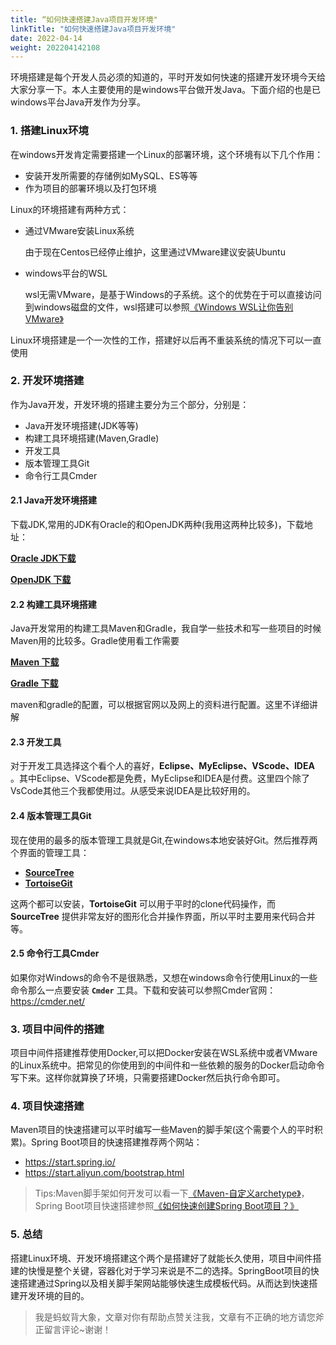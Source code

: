 ```yaml
---
title: “如何快速搭建Java项目开发环境"
linkTitle: "如何快速搭建Java项目开发环境"
date: 2022-04-14
weight: 202204142108
---
```


环境搭建是每个开发人员必须的知道的，平时开发如何快速的搭建开发环境今天给大家分享一下。本人主要使用的是windows平台做开发Java。下面介绍的也是已windows平台Java开发作为分享。

### 1. 搭建Linux环境

在windows开发肯定需要搭建一个Linux的部署环境，这个环境有以下几个作用：

- 安装开发所需要的存储例如MySQL、ES等等
- 作为项目的部署环境以及打包环境

Linux的环境搭建有两种方式：

- 通过VMware安装Linux系统

  由于现在Centos已经停止维护，这里通过VMware建议安装Ubuntu

- windows平台的WSL

  wsl无需VMware，是基于Windows的子系统。这个的优势在于可以直接访问到windows磁盘的文件，wsl搭建可以参照[《Windows WSL让你告别VMware》](https://juejin.cn/post/7066067971717726245)

Linux环境搭建是一个一次性的工作，搭建好以后再不重装系统的情况下可以一直使用

### 2. 开发环境搭建

作为Java开发，开发环境的搭建主要分为三个部分，分别是：

- Java开发环境搭建(JDK等等)
- 构建工具环境搭建(Maven,Gradle)
- 开发工具
- 版本管理工具Git
- 命令行工具Cmder

#### 2.1 Java开发环境搭建

下载JDK,常用的JDK有Oracle的和OpenJDK两种(我用这两种比较多)，下载地址：

[**Oracle JDK下载**](https://www.oracle.com/java/technologies/downloads/)

[**OpenJDK 下载**](https://jdk.java.net/18/)

#### 2.2 构建工具环境搭建

Java开发常用的构建工具Maven和Gradle，我自学一些技术和写一些项目的时候Maven用的比较多。Gradle使用看工作需要

[**Maven 下载**](https://maven.apache.org/download.cgi)

[**Gradle 下载**](https://gradle.org/install/)

maven和gradle的配置，可以根据官网以及网上的资料进行配置。这里不详细讲解

#### 2.3 开发工具

对于开发工具选择这个看个人的喜好，**Eclipse、MyEclipse、VScode、IDEA** 。其中Eclipse、VScode都是免费，MyEclipse和IDEA是付费。这里四个除了VsCode其他三个我都使用过。从感受来说IDEA是比较好用的。

#### 2.4 版本管理工具Git

现在使用的最多的版本管理工具就是Git,在windows本地安装好Git。然后推荐两个界面的管理工具：

- [**SourceTree**](https://www.sourcetreeapp.com/)
- [**TortoiseGit**](https://tortoisegit.org/)

这两个都可以安装，**TortoiseGit** 可以用于平时的clone代码操作，而 **SourceTree** 提供非常友好的图形化合并操作界面，所以平时主要用来代码合并等。

#### 2.5 命令行工具Cmder

如果你对Windows的命令不是很熟悉，又想在windows命令行使用Linux的一些命令那么一点要安装 **`Cmder`** 工具。下载和安装可以参照Cmder官网：https://cmder.net/

### 3. 项目中间件的搭建

项目中间件搭建推荐使用Docker,可以把Docker安装在WSL系统中或者VMware的Linux系统中。把常见的你使用到的中间件和一些依赖的服务的Docker启动命令写下来。这样你就算换了环境，只需要搭建Docker然后执行命令即可。

### 4. 项目快速搭建

Maven项目的快速搭建可以平时编写一些Maven的脚手架(这个需要个人的平时积累)。Spring Boot项目的快速搭建推荐两个网站：

- https://start.spring.io/
- https://start.aliyun.com/bootstrap.html

> Tips:Maven脚手架如何开发可以看一下[《Maven-自定义archetype》](https://juejin.cn/post/6844904160299581454)，Spring Boot项目快速搭建参照[《如何快速创建Spring Boot项目？》](https://juejin.cn/post/7063088234628120589)

### 5. 总结

搭建Linux环境、开发环境搭建这个两个是搭建好了就能长久使用，项目中间件搭建的快慢是整个关键，容器化对于学习来说是不二的选择。SpringBoot项目的快速搭建通过Spring以及相关脚手架网站能够快速生成模板代码。从而达到快速搭建开发环境的目的。

> 我是蚂蚁背大象，文章对你有帮助点赞关注我，文章有不正确的地方请您斧正留言评论~谢谢！